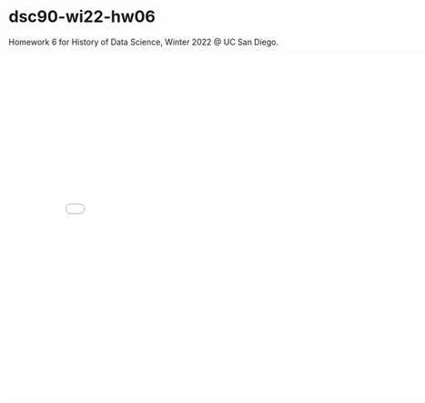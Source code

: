 # dsc90-wi22-hw06
Homework 6 for History of Data Science, Winter 2022 @ UC San Diego.

<iframe src='../snow-map.html' width=800 height=600 frameBorder=0></iframe>


